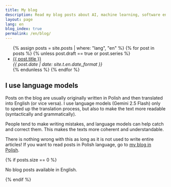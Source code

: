 ```yaml
---
title: My blog
description: Read my blog posts about AI, machine learning, software engineering, and more.
layout: page
lang: en
blog_index: true
permalink: /en/blog/
---
```


<ul>
    {% assign posts = site.posts | where: "lang", "en" %}
    {% for post in posts %}
    {% unless post.draft == true or post.series %}
    <li class="post-item">
        <a class="post-title" href="{{ post.url }}"><span>{{ post.title }}</span></a>
        <div class="post-date"><i>{{ post.date | date: site.t.en.date_format }}</i></div>
    </li>
    {% endunless %}
    {% endfor %}
</ul>

## I use language models

Posts on the blog are usually originally written in Polish and then translated into English (or vice versa). I use language models (Gemini 2.5 Flash) only to speed up the translation process, but also to make the text more readable (syntactically and grammatically).

People tend to make writing mistakes, and language models can help catch and correct them. This makes the texts more coherent and understandable.

There is nothing wrong with this as long as it is not used to write entire articles! If you want to read posts in Polish language, go to [my blog in Polish](/pl/blog/).

{% if posts.size == 0 %}
<p>No blog posts available in English.</p>
{% endif %}
